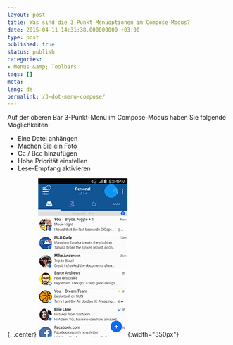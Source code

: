 ```yaml
---
layout: post
title: Was sind die 3-Punkt-Menüoptionen im Compose-Modus?
date: 2015-04-11 14:31:38.000000000 +03:00
type: post
published: true
status: publish
categories:
- Menus &amp; Toolbars
tags: []
meta:
lang: de
permalink: /3-dot-menu-compose/
---
```


Auf der oberen Bar 3-Punkt-Menü im Compose-Modus haben Sie folgende Möglichkeiten:

* Eine Datei anhängen
* Machen Sie ein Foto
* Cc / Bcc hinzufügen
* Hohe Priorität einstellen
* Lese-Empfang aktivieren

{: .center}
![Compose](/assets/BlueMail_3_Dot_Composition.gif){:width="350px"}
